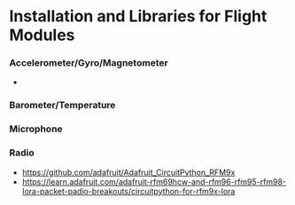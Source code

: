 # Installation and Libraries for Flight Modules

### Accelerometer/Gyro/Magnetometer
- 

### Barometer/Temperature


### Microphone


### Radio
- https://github.com/adafruit/Adafruit_CircuitPython_RFM9x
- https://learn.adafruit.com/adafruit-rfm69hcw-and-rfm96-rfm95-rfm98-lora-packet-padio-breakouts/circuitpython-for-rfm9x-lora
